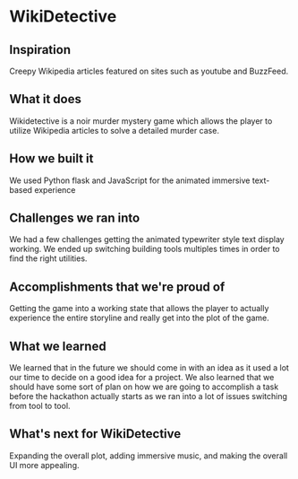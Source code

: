 # WikiDetective

## Inspiration

Creepy Wikipedia articles featured on sites such as youtube and BuzzFeed.

## What it does

Wikidetective is a noir murder mystery game which allows the player to utilize Wikipedia articles to solve a detailed murder case.

## How we built it

We used Python flask and JavaScript for the animated immersive text-based experience

## Challenges we ran into

We had a few challenges getting the animated typewriter style text display working.  We ended up switching building tools multiples times in order to find the right utilities.

## Accomplishments that we're proud of

Getting the game into a working state that allows the player to actually experience the entire storyline and really get into the plot of the game.

## What we learned

We learned that in the future we should come in with an idea as it used a lot our time to decide on a good idea for a project.  We also learned that we should have some sort of plan on how we are going to accomplish a task before the hackathon actually starts as we ran into a lot of issues switching from tool to tool.

## What's next for WikiDetective

Expanding the overall plot, adding immersive music, and making the overall UI more appealing.
